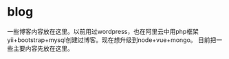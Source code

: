 # blog
一些博客内容放在这里。以前用过wordpress，也在阿里云中用php框架yii+bootstrap+mysql创建过博客。现在想升级到node+vue+mongo。
目前把一些主要内容先放在这里。
